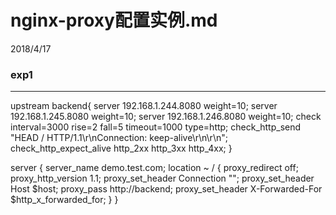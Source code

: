 # nginx-proxy配置实例.md
2018/4/17

### exp1
---
upstream backend{
    server 192.168.1.244.8080 weight=10;
    server 192.168.1.245.8080 weight=10;
    server 192.168.1.246.8080 weight=10;
    check interval=3000 rise=2 fall=5 timeout=1000 type=http;
    check_http_send "HEAD / HTTP/1.1\r\nConnection: keep-alive\r\n\r\n";
    check_http_expect_alive http_2xx http_3xx http_4xx;
}


server {
    server_name demo.test.com;
      location ~ / {
        proxy_redirect off;
        proxy_http_version 1.1;
        proxy_set_header Connection "";
        proxy_set_header Host $host;
        proxy_pass http://backend;
        proxy_set_header X-Forwarded-For $http_x_forwarded_for;
      }
}
